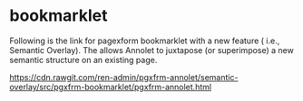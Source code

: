 # bookmarklet
Following is the link for pagexform bookmarklet with a new feature ( i.e., Semantic Overlay).
The allows Annolet to juxtapose (or superimpose) a new semantic structure on an existing page.

https://cdn.rawgit.com/ren-admin/pgxfrm-annolet/semantic-overlay/src/pgxfrm-bookmarklet/pgxfrm-annolet.html